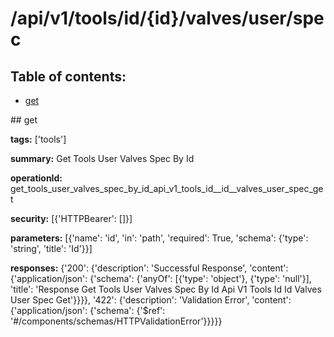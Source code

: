 # /api/v1/tools/id/{id}/valves/user/spec

## Table of contents:
- [get](#get)

<a name="get" />
## get

**tags:** ['tools']

**summary:** Get Tools User Valves Spec By Id

**operationId:** get_tools_user_valves_spec_by_id_api_v1_tools_id__id__valves_user_spec_get

**security:** [{'HTTPBearer': []}]

**parameters:** [{'name': 'id', 'in': 'path', 'required': True, 'schema': {'type': 'string', 'title': 'Id'}}]

**responses:** {'200': {'description': 'Successful Response', 'content': {'application/json': {'schema': {'anyOf': [{'type': 'object'}, {'type': 'null'}], 'title': 'Response Get Tools User Valves Spec By Id Api V1 Tools Id  Id  Valves User Spec Get'}}}}, '422': {'description': 'Validation Error', 'content': {'application/json': {'schema': {'$ref': '#/components/schemas/HTTPValidationError'}}}}}

